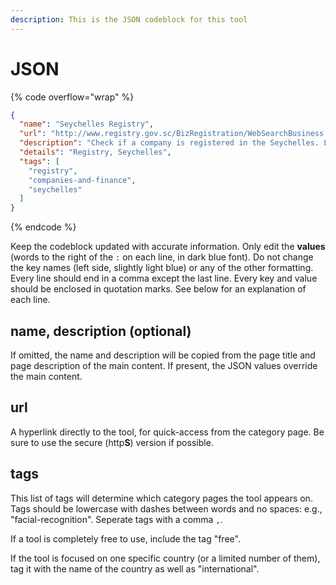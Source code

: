 ```yaml
---
description: This is the JSON codeblock for this tool
---
```


# JSON

{% code overflow="wrap" %}
```json
{
  "name": "Seychelles Registry",
  "url": "http://www.registry.gov.sc/BizRegistration/WebSearchBusiness.aspx",
  "description": "Check if a company is registered in the Seychelles. Limited information available.",
  "details": "Registry, Seychelles",
  "tags": [
    "registry",
    "companies-and-finance",
    "seychelles"
  ]
}
```
{% endcode %}

Keep the codeblock updated with accurate information. Only edit the **values** (words to the right of the `:` on each line, in dark blue font). Do not change the key names (left side, slightly light blue) or any of the other formatting. Every line should end in a comma except the last line. Every key and value should be enclosed in quotation marks. See below for an explanation of each line.&#x20;

## name, description (optional)

If omitted, the name and description will be copied from the page title and page description of the main content. If present, the JSON values override the main content.

## url

A hyperlink directly to the tool, for quick-access from the category page. Be sure to use the secure (http**S**) version if possible.

## tags

This list of tags will determine which category pages the tool appears on. Tags should be lowercase with dashes between words and no spaces: e.g., "facial-recognition". Seperate tags with a comma `,`.

If a tool is completely free to use, include the tag "free".

If the tool is focused on one specific country (or a limited number of them), tag it with the name of the country as well as "international".

